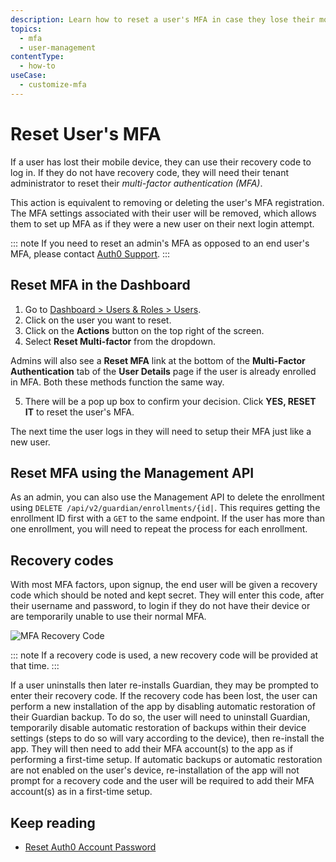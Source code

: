 ```yaml
---
description: Learn how to reset a user's MFA in case they lose their mobile device and do not have a recovery code. 
topics:
  - mfa
  - user-management
contentType:
  - how-to
useCase:
  - customize-mfa
---
```

# Reset User's MFA

If a user has lost their mobile device, they can use their recovery code to log in. If they do not have recovery code, they will need their tenant administrator to reset their <dfn data-key="multifactor-authentication">multi-factor authentication (MFA)</dfn>. 

This action is equivalent to removing or deleting the user's MFA registration. The MFA settings associated with their user will be removed, which allows them to set up MFA as if they were a new user on their next login attempt.

::: note
If you need to reset an admin's MFA as opposed to an end user's MFA, please contact [Auth0 Support](${env.DOMAIN_URL_SUPPORT}).
:::

## Reset MFA in the Dashboard

1. Go to [Dashboard > Users & Roles > Users](${manage_url}/#/users).
2. Click on the user you want to reset.
3. Click on the **Actions** button on the top right of the screen.
4. Select **Reset Multi-factor** from the dropdown.

  Admins will also see a **Reset MFA** link at the bottom of the **Multi-Factor Authentication** tab of the **User Details** page if the user is already enrolled in MFA. Both these methods function the same way. 

5. There will be a pop up box to confirm your decision.  Click **YES, RESET IT** to reset the user's MFA.

The next time the user logs in they will need to setup their MFA just like a new user.

## Reset MFA using the Management API

As an admin, you can also use the Management API to delete the enrollment using `DELETE /api/v2/guardian/enrollments/{id|`. This requires getting the enrollment ID first with a `GET` to the same endpoint. If the user has more than one enrollment, you will need to repeat the process for each enrollment.

## Recovery codes

With most MFA factors, upon signup, the end user will be given a recovery code which should be noted and kept secret. They will enter this code, after their username and password, to login if they do not have their device or are temporarily unable to use their normal MFA. 

![MFA Recovery Code](/media/articles/multifactor-authentication/recovery-code.png)

::: note
If a recovery code is used, a new recovery code will be provided at that time.
:::

If a user uninstalls then later re-installs Guardian, they may be prompted to enter their recovery code. If the recovery code has been lost, the user can perform a new installation of the app by disabling automatic restoration of their Guardian backup. To do so, the user will need to uninstall Guardian, temporarily disable automatic restoration of backups within their device settings (steps to do so will vary according to the device), then re-install the app. They will then need to add their MFA account(s) to the app as if performing a first-time setup. If automatic backups or automatic restoration are not enabled on the user's device, re-installation of the app will not prompt for a recovery code and the user will be required to add their MFA account(s) as in a first-time setup.

## Keep reading

* [Reset Auth0 Account Password](/support/reset-account-password)
